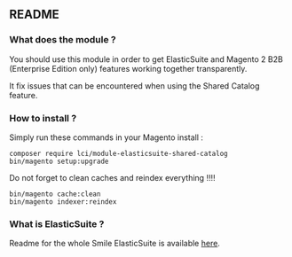 ## README

### What does the module ?

You should use this module in order to get ElasticSuite and Magento 2 B2B (Enterprise Edition only) features working together transparently.

It fix issues that can be encountered when using the Shared Catalog feature.

### How to install ?

Simply run these commands in your Magento install :

```
composer require lci/module-elasticsuite-shared-catalog
bin/magento setup:upgrade
```

Do not forget to clean caches and reindex everything !!!!

```
bin/magento cache:clean
bin/magento indexer:reindex
```

### What is ElasticSuite ?

Readme for the whole Smile ElasticSuite is available [here](https://github.com/Smile-SA/elasticsuite).

